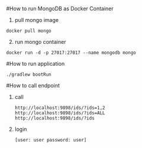 #How to run MongoDB as Docker Container

1. pull mongo image 
```
docker pull mongo
```
2. run mongo container
```
docker run -d -p 27017:27017 --name mongodb mongo

```
#How to run application
```
./gradlew bootRun
```

#How to call endpoint

1. call
   ```
   http://localhost:9898/ids/?ids=1,2 
   http://localhost:9898/ids/?ids=ALL 
   http://localhost:9898/ids/?ids
    ```
2. login 
   ```
   [user: user password: user]
   ```
